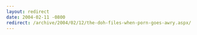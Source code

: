 ```yaml
---
layout: redirect
date: 2004-02-11 -0800
redirect: /archive/2004/02/12/the-doh-files-when-porn-goes-awry.aspx/
---
```

